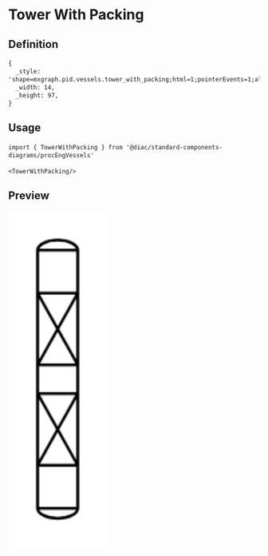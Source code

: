 # Tower With Packing

## Definition

```
{
  _style: 'shape=mxgraph.pid.vessels.tower_with_packing;html=1;pointerEvents=1;align=center;verticalLabelPosition=bottom;verticalAlign=top;dashed=0;',
  _width: 14,
  _height: 97,
}
```

## Usage

```
import { TowerWithPacking } from '@diac/standard-components-diagrams/procEngVessels'

<TowerWithPacking/>
```

## Preview

<img src="./tower-with-packing.png" width="200"/>
